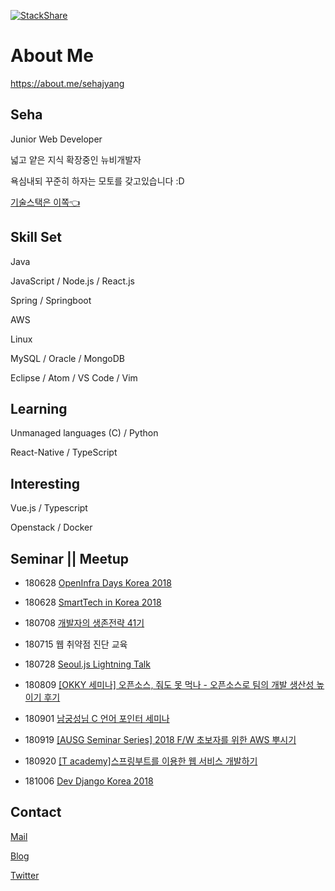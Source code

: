 [![StackShare](https://img.shields.io/badge/tech-stack-0690fa.svg?style=flat)](https://stackshare.io/sehajyang/my-stack)
# About Me
https://about.me/sehajyang
## Seha

Junior Web Developer

넓고 얕은 지식 확장중인 뉴비개발자

욕심내되 꾸준히 하자는 모토를 갖고있습니다 :D

[기술스택은 이쪽:point_left:](https://stackshare.io/sehajyang/my-stack)


## Skill Set

Java

JavaScript / Node.js / React.js

Spring / Springboot

AWS

Linux 

MySQL / Oracle / MongoDB

Eclipse / Atom / VS Code / Vim


## Learning

Unmanaged languages (C) / Python

React-Native / TypeScript


## Interesting

Vue.js / Typescript

Openstack / Docker


## Seminar || Meetup

* 180628 [OpenInfra Days Korea 2018](https://www.openinfradays.kr/)

* 180628 [SmartTech in Korea 2018](http://www.smarttechshow.co.kr/)

* 180708 [개발자의 생존전략 41기](https://onoffmix.com/event/139310)

* 180715 웹 취약점 진단 교육

* 180728 [Seoul.js Lightning Talk](https://seoul.js.org/meetups/2018.07.27.html)

* 180809 [[OKKY 세미나] 오픈소스, 줘도 못 먹나 - 오픈소스로 팀의 개발 생산성 높이기 후기](https://sehajyang.github.io/2018/08/09/okky-opensource-seminar.html)

* 180901 [남궁성님 C 언어 포인터 세미나](https://m.cafe.naver.com/ArticleRead.nhn?clubid=10286641&articleid=154893&page=1&boardtype=L&menuid=208)

* 180919 [[AUSG Seminar Series] 2018 F/W 초보자를 위한 AWS 뿌시기](https://www.meetup.com/ko-KR/awskrug/events/254611413/)

* 180920 [[T academy]스프링부트를 이용한 웹 서비스 개발하기](https://tacademy.skplanet.com/front/tacademy/courseinfo/campus.action)

* 181006 [Dev Django Korea 2018](https://festa.io/events/86)


## Contact
[Mail](mailto:sehajyang@gmail.com)

[Blog](https://sehajyang.github.io/)

[Twitter](https://twitter.com/sehajyang)


